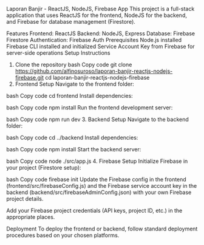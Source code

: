 Laporan Banjir - ReactJS, NodeJS, Firebase App
This project is a full-stack application that uses ReactJS for the frontend, NodeJS for the backend, and Firebase for database management (Firestore).

Features
Frontend: ReactJS
Backend: NodeJS, Express
Database: Firebase Firestore
Authentication: Firebase Auth
Prerequisites
Node.js installed
Firebase CLI installed and initialized
Service Account Key from Firebase for server-side operations
Setup Instructions
1. Clone the repository
bash
Copy code
git clone https://github.com/alfinosuroso/laporan-banjir-reactjs-nodejs-firebase.git
cd laporan-banjir-reactjs-nodejs-firebase
2. Frontend Setup
Navigate to the frontend folder:

bash
Copy code
cd frontend
Install dependencies:

bash
Copy code
npm install
Run the frontend development server:

bash
Copy code
npm run dev
3. Backend Setup
Navigate to the backend folder:

bash
Copy code
cd ../backend
Install dependencies:

bash
Copy code
npm install
Start the backend server:

bash
Copy code
node ./src/app.js
4. Firebase Setup
Initialize Firebase in your project (Firestore setup):

bash
Copy code
firebase init
Update the Firebase config in the frontend (frontend/src/firebaseConfig.js) and the Firebase service account key in the backend (backend/src/firebaseAdminConfig.json) with your own Firebase project details.

Add your Firebase project credentials (API keys, project ID, etc.) in the appropriate places.

Deployment
To deploy the frontend or backend, follow standard deployment procedures based on your chosen platforms.


